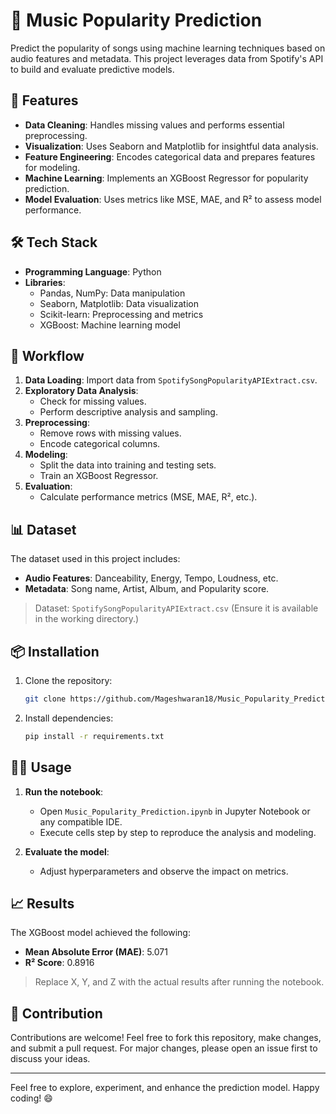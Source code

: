 # 🎵 Music Popularity Prediction

Predict the popularity of songs using machine learning techniques based on audio features and metadata. This project leverages data from Spotify's API to build and evaluate predictive models.

## 🚀 Features

- **Data Cleaning**: Handles missing values and performs essential preprocessing.
- **Visualization**: Uses Seaborn and Matplotlib for insightful data analysis.
- **Feature Engineering**: Encodes categorical data and prepares features for modeling.
- **Machine Learning**: Implements an XGBoost Regressor for popularity prediction.
- **Model Evaluation**: Uses metrics like MSE, MAE, and R² to assess model performance.

## 🛠️ Tech Stack

- **Programming Language**: Python
- **Libraries**:
  - Pandas, NumPy: Data manipulation
  - Seaborn, Matplotlib: Data visualization
  - Scikit-learn: Preprocessing and metrics
  - XGBoost: Machine learning model

## 📂 Workflow

1. **Data Loading**: Import data from `SpotifySongPopularityAPIExtract.csv`.
2. **Exploratory Data Analysis**:
   - Check for missing values.
   - Perform descriptive analysis and sampling.
3. **Preprocessing**:
   - Remove rows with missing values.
   - Encode categorical columns.
4. **Modeling**:
   - Split the data into training and testing sets.
   - Train an XGBoost Regressor.
5. **Evaluation**:
   - Calculate performance metrics (MSE, MAE, R², etc.).

## 📊 Dataset

The dataset used in this project includes:

- **Audio Features**: Danceability, Energy, Tempo, Loudness, etc.
- **Metadata**: Song name, Artist, Album, and Popularity score.

> Dataset: `SpotifySongPopularityAPIExtract.csv` (Ensure it is available in the working directory.)

## 📦 Installation

1. Clone the repository:
   ```bash
   git clone https://github.com/Mageshwaran18/Music_Popularity_Prediction.git
   ```
2. Install dependencies:
   ```bash
   pip install -r requirements.txt
   ```

## 🧑‍💻 Usage

1. **Run the notebook**:
   - Open `Music_Popularity_Prediction.ipynb` in Jupyter Notebook or any compatible IDE.
   - Execute cells step by step to reproduce the analysis and modeling.

2. **Evaluate the model**:
   - Adjust hyperparameters and observe the impact on metrics.

## 📈 Results

The XGBoost model achieved the following:

- **Mean Absolute Error (MAE)**: 5.071
- **R² Score**: 0.8916

> Replace X, Y, and Z with the actual results after running the notebook.

## 🤝 Contribution

Contributions are welcome! Feel free to fork this repository, make changes, and submit a pull request. For major changes, please open an issue first to discuss your ideas.

---

Feel free to explore, experiment, and enhance the prediction model. Happy coding! 😄

